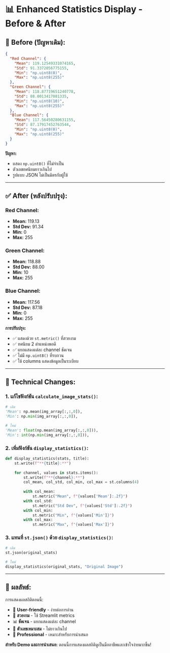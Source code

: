 # 📊 Enhanced Statistics Display - Before & After

## 🔴 Before (ปัญหาเดิม):

```json
{
  "Red Channel": {
    "Mean": 119.12549331074165,
    "Std": 91.3372056775155,
    "Min": "np.uint8(0)",
    "Max": "np.uint8(255)"
  },
  "Green Channel": {
    "Mean": 118.87719651240778,
    "Std": 88.0013417081335,
    "Min": "np.uint8(10)",
    "Max": "np.uint8(255)"
  },
  "Blue Channel": {
    "Mean": 117.56450280631155,
    "Std": 87.17917452763544,
    "Min": "np.uint8(0)",
    "Max": "np.uint8(255)"
  }
}
```

**ปัญหา:**
- แสดง `np.uint8()` ที่ไม่จำเป็น
- ตัวเลขทศนิยมยาวเกินไป
- รูปแบบ JSON ไม่เป็นมิตรกับผู้ใช้

---

## ✅ After (หลังปรับปรุง):

### **Red Channel:**
- **Mean:** 119.13
- **Std Dev:** 91.34  
- **Min:** 0
- **Max:** 255

### **Green Channel:**
- **Mean:** 118.88
- **Std Dev:** 88.00
- **Min:** 10  
- **Max:** 255

### **Blue Channel:**
- **Mean:** 117.56
- **Std Dev:** 87.18
- **Min:** 0
- **Max:** 255

**การปรับปรุง:**
- ✅ แสดงด้วย `st.metric()` ที่สวยงาม
- ✅ ทศนิยม 2 ตำแหน่งพอดี
- ✅ แยกแสดงแต่ละ channel ชัดเจน
- ✅ ไม่มี `np.uint8()` ที่รบกวน
- ✅ ใช้ columns แสดงข้อมูลเป็นระเบียบ

---

## 🔧 Technical Changes:

### 1. แก้ไขฟังก์ชัน `calculate_image_stats()`:
```python
# เดิม
'Mean': np.mean(img_array[:,:,0]),
'Min': np.min(img_array[:,:,0]),

# ใหม่  
'Mean': float(np.mean(img_array[:,:,0])),
'Min': int(np.min(img_array[:,:,0])),
```

### 2. เพิ่มฟังก์ชัน `display_statistics()`:
```python
def display_statistics(stats, title):
    st.write(f"**{title}:**")
    
    for channel, values in stats.items():
        st.write(f"**{channel}:**")
        col_mean, col_std, col_min, col_max = st.columns(4)
        
        with col_mean:
            st.metric("Mean", f"{values['Mean']:.2f}")
        with col_std:
            st.metric("Std Dev", f"{values['Std']:.2f}")
        with col_min:
            st.metric("Min", f"{values['Min']}")
        with col_max:
            st.metric("Max", f"{values['Max']}")
```

### 3. แทนที่ `st.json()` ด้วย `display_statistics()`:
```python
# เดิม
st.json(original_stats)

# ใหม่
display_statistics(original_stats, "Original Image")
```

---

## 🎯 ผลลัพธ์:

การแสดงผลสถิติตอนนี้:
- 📱 **User-friendly** - ง่ายต่อการอ่าน
- 🎨 **สวยงาม** - ใช้ Streamlit metrics
- 📊 **ชัดเจน** - แยกแสดงแต่ละ channel
- 🔢 **ตัวเลขเหมาะสม** - ไม่ยาวเกินไป
- 🚀 **Professional** - เหมาะสำหรับการนำเสนอ

**สำหรับ Demo และการนำเสนอ:** ตอนนี้การแสดงผลสถิติดูเป็นมืออาชีพและเข้าใจง่ายมากขึ้น!
